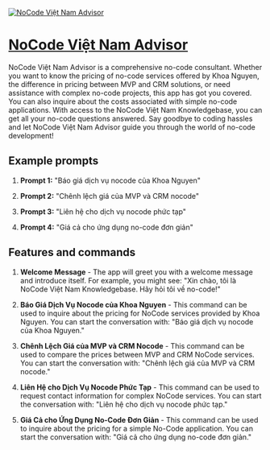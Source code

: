 [![NoCode Việt Nam Advisor](https://files.oaiusercontent.com/file-mFoGhC7HPxldKuWXqRcmmwDY?se=2123-10-17T08%3A57%3A44Z&sp=r&sv=2021-08-06&sr=b&rscc=max-age%3D31536000%2C%20immutable&rscd=attachment%3B%20filename%3Dnocode_1024x1024%2520no%2520bg.png&sig=ozx60XWu0Ztakl4wQHefDQFFNunbjIByPMltcJkCSmY%3D)](https://chat.openai.com/g/g-2DEulSDCF-nocode-viet-nam-advisor)

# [NoCode Việt Nam Advisor](https://chat.openai.com/g/g-2DEulSDCF-nocode-viet-nam-advisor)

NoCode Việt Nam Advisor is a comprehensive no-code consultant. Whether you want to know the pricing of no-code services offered by Khoa Nguyen, the difference in pricing between MVP and CRM solutions, or need assistance with complex no-code projects, this app has got you covered. You can also inquire about the costs associated with simple no-code applications. With access to the NoCode Việt Nam Knowledgebase, you can get all your no-code questions answered. Say goodbye to coding hassles and let NoCode Việt Nam Advisor guide you through the world of no-code development!

## Example prompts

1. **Prompt 1:** "Báo giá dịch vụ nocode của Khoa Nguyen"

2. **Prompt 2:** "Chênh lệch giá của MVP và CRM nocode"

3. **Prompt 3:** "Liên hệ cho dịch vụ nocode phức tạp"

4. **Prompt 4:** "Giá cả cho ứng dụng no-code đơn giản"


## Features and commands

1. **Welcome Message** - The app will greet you with a welcome message and introduce itself. For example, you might see: "Xin chào, tôi là NoCode Việt Nam Knowledgebase. Hãy hỏi tôi về no-code!"

2. **Báo Giá Dịch Vụ Nocode của Khoa Nguyen** - This command can be used to inquire about the pricing for NoCode services provided by Khoa Nguyen. You can start the conversation with: "Báo giá dịch vụ nocode của Khoa Nguyen." 

3. **Chênh Lệch Giá của MVP và CRM Nocode** - This command can be used to compare the prices between MVP and CRM NoCode services. You can start the conversation with: "Chênh lệch giá của MVP và CRM nocode."

4. **Liên Hệ cho Dịch Vụ Nocode Phức Tạp** - This command can be used to request contact information for complex NoCode services. You can start the conversation with: "Liên hệ cho dịch vụ nocode phức tạp."

5. **Giá Cả cho Ứng Dụng No-Code Đơn Giản** - This command can be used to inquire about the pricing for a simple No-Code application. You can start the conversation with: "Giá cả cho ứng dụng no-code đơn giản."